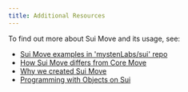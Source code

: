 ```yaml
---
title: Additional Resources
---
```


To find out more about Sui Move and its usage, see:

- [Sui Move examples in 'mystenLabs/sui' repo](https://github.com/MystenLabs/sui/tree/main/sui_programmability/examples)
- [How Sui Move differs from Core Move](../../learn/sui-move-diffs.md)
- [Why we created Sui Move](https://medium.com/mysten-labs/why-we-created-sui-move-6a234656c36b)
- [Programming with Objects on Sui](../build/programming-with-objects/index.md)
